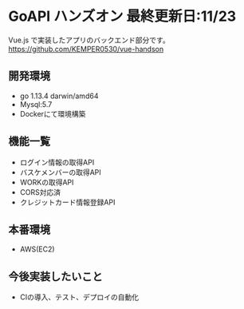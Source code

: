# GoAPI ハンズオン 最終更新日:11/23

Vue.js で実装したアプリのバックエンド部分です。<br>
<https://github.com/KEMPER0530/vue-handson>

## 開発環境
- go 1.13.4 darwin/amd64
- Mysql:5.7
- Dockerにて環境構築

## 機能一覧
- ログイン情報の取得API
- バスケメンバーの取得API
- WORKの取得API
- CORS対応済
- クレジットカード情報登録API

## 本番環境
- AWS(EC2)

## 今後実装したいこと
- CIの導入、テスト、デプロイの自動化
